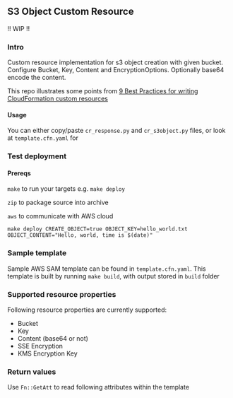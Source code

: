 ## S3 Object Custom Resource

!! WIP !!

### Intro

Custom resource implementation for s3 object creation with given bucket.
Configure Bucket, Key, Content and EncryptionOptions. Optionally base64 encode the content. 

This repo illustrates some points from 
[9 Best Practices for writing CloudFormation custom resources]()


#### Usage

You can either copy/paste `cr_response.py` and `cr_s3object.py` files, or look at `template.cfn.yaml` for 

### Test deployment

#### Prereqs

`make` to run your targets e.g. `make deploy`

`zip` to package source into archive

`aws` to communicate with AWS cloud

```shell
make deploy CREATE_OBJECT=true OBJECT_KEY=hello_world.txt OBJECT_CONTENT="Hello, world, time is $(date)"
```

### Sample template

Sample AWS SAM template can be found in `template.cfn.yaml`. This template is built by running `make build`, with output stored in `build` folder 

### Supported resource properties

Following resource properties are currently supported:

- Bucket
- Key
- Content (base64 or not)
- SSE Encryption
- KMS Encryption Key

### Return values

Use `Fn::GetAtt` to read following attributes within the template

